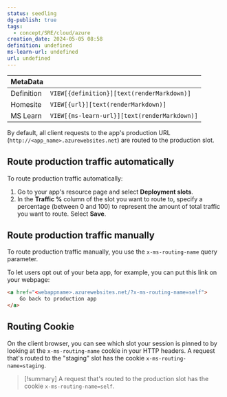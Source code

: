 ```yaml
---
status: seedling
dg-publish: true
tags:
  - concept/SRE/cloud/azure
creation_date: 2024-05-05 08:58
definition: undefined
ms-learn-url: undefined
url: undefined
---
```


| MetaData   |                                              |
| ---------- | -------------------------------------------- |
| Definition | `VIEW[{definition}][text(renderMarkdown)]`   |
| Homesite   | `VIEW[{url}][text(renderMarkdown)]`          |
| MS Learn   | `VIEW[{ms-learn-url}][text(renderMarkdown)]` |
By default, all client requests to the app's production URL (`http://<app_name>.azurewebsites.net`) are routed to the production slot.

## Route production traffic automatically
To route production traffic automatically:

1. Go to your app's resource page and select **Deployment slots**.
2. In the **Traffic %** column of the slot you want to route to, specify a percentage (between 0 and 100) to represent the amount of total traffic you want to route. Select **Save**.
## Route production traffic manually

To route production traffic manually, you use the `x-ms-routing-name` query parameter.

To let users opt out of your beta app, for example, you can put this link on your webpage:
```HTML
<a href="<webappname>.azurewebsites.net/?x-ms-routing-name=self">
	Go back to production app
</a>
```
## Routing Cookie

On the client browser, you can see which slot your session is pinned to by looking at the `x-ms-routing-name` cookie in your HTTP headers. A request that's routed to the "staging" slot has the cookie `x-ms-routing-name=staging`. 

> [!summary] 
> A request that's routed to the production slot has the cookie `x-ms-routing-name=self`.

